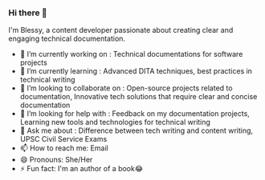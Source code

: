 ### Hi there 👋

I'm Blessy, a content developer passionate about creating clear and engaging technical documentation. 

- 🔭 I’m currently working on : Technical documentations for software projects
- 🌱 I’m currently learning : Advanced DITA techniques, best practices in technical writing
- 👯 I’m looking to collaborate on : Open-source projects related to documentation, Innovative tech solutions that require clear and concise documentation
- 🤔 I’m looking for help with : Feedback on my documentation projects, Learning new tools and technologies for technical writing
- 💬 Ask me about : Difference between tech writing and content writing, UPSC Civil Service Exams
- 📫 How to reach me: Email
- 😄 Pronouns: She/Her
- ⚡ Fun fact: I'm an author of a book😂


